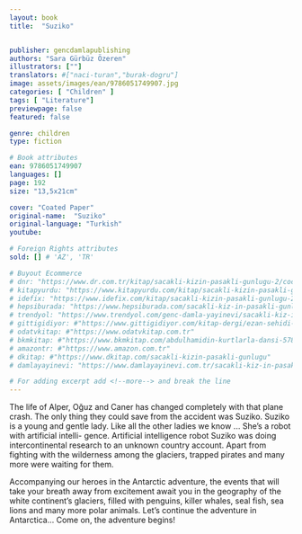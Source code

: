 ```yaml
---
layout: book
title:  "Suziko"


publisher: gencdamlapublishing
authors: "Sara Gürbüz Özeren"
illustrators: [""]
translators: #["naci-turan","burak-dogru"]
image: assets/images/ean/9786051749907.jpg
categories: [ "Children" ]
tags: [ "Literature"]
previewpage: false
featured: false

genre: children
type: fiction

# Book attributes
ean: 9786051749907
languages: []
page: 192
size: "13,5x21cm"

cover: "Coated Paper"
original-name:  "Suziko"
original-language: "Turkish"
youtube:

# Foreign Rights attributes
sold: [] # 'AZ', 'TR'

# Buyout Ecommerce
# dnr: "https://www.dr.com.tr/kitap/sacakli-kizin-pasakli-gunlugu-2/cocuk-ve-genclik/genclik-10-yas/roman-oyku/urunno=0001893059001"
# kitapyurdu: "https://www.kitapyurdu.com/kitap/sacakli-kizin-pasakli-gunlugu-2-/560122.html&filter_name=Sa%C3%A7akl%C4%B1+K%C4%B1z%27%C4%B1n+Pasakl%C4%B1+G%C3%BCnl%C3%BC%C4%9F%C3%BC+2"
# idefix: "https://www.idefix.com/kitap/sacakli-kizin-pasakli-gunlugu-2/cocuk-ve-genclik/genclik-10-yas/roman-oyku/urunno=0001893059001"
# hepsiburada: "https://www.hepsiburada.com/sacakli-kiz-in-pasakli-gunlugu-2-damla-yayinevi-p-HBV000012ER86"
# trendyol: "https://www.trendyol.com/genc-damla-yayinevi/sacakli-kiz-in-pasakli-gunlugu-2-p-54825777"
# gittigidiyor: #"https://www.gittigidiyor.com/kitap-dergi/ezan-sehidi-adnan-menderes_pdp_732728793"
# odatvkitap: #"https://www.odatvkitap.com.tr"
# bkmkitap: #"https://www.bkmkitap.com/abdulhamidin-kurtlarla-dansi-578226"
# amazontr: #"https://www.amazon.com.tr"
# dkitap: #"https://www.dkitap.com/sacakli-kizin-pasakli-gunlugu"
# damlayayinevi: "https://www.damlayayinevi.com.tr/sacakli-kiz-in-pasakli-gunlugu-2-bu-iste-bi-terslik-var"

# For adding excerpt add <!--more--> and break the line
---
```

The life of Alper, Oğuz and Caner has
changed completely with that plane crash.
The only thing they could save from the accident was Suziko.
Suziko is a young and gentle lady. Like all the other ladies we know ... She’s a robot with artificial intelli-
gence. Artificial intelligence robot Suziko was doing intercontinental research to an unknown country account.
Apart from fighting with the wilderness among the glaciers, trapped pirates and many more were waiting for
them.

Accompanying our heroes in the Antarctic adventure, the events that will take your breath away
from excitement await you in the geography of the
white continent’s glaciers, filled with penguins, killer
whales, seal fish, sea lions and many more polar
animals.
Let’s continue the adventure in Antarctica...
Come on, the adventure begins!
<!--more--> 

